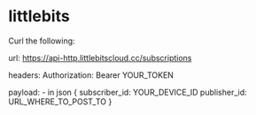 # littlebits

Curl the following:

url: 
https://api-http.littlebitscloud.cc/subscriptions

headers: 
Authorization: Bearer YOUR_TOKEN

payload: - in json
{
subscriber_id: YOUR_DEVICE_ID
publisher_id: URL_WHERE_TO_POST_TO
}
